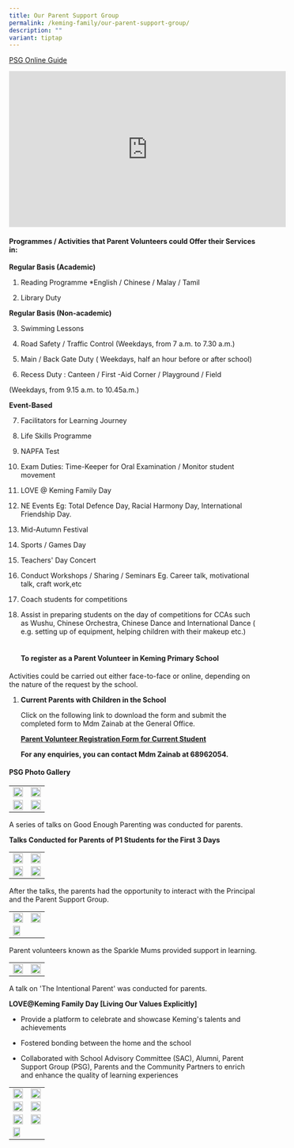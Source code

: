 ```yaml
---
title: Our Parent Support Group
permalink: /keming-family/our-parent-support-group/
description: ""
variant: tiptap
---
```

<p><a href="/files/PSG/PSG%20Online%20Guide.pdf" rel="noopener" target="_blank">PSG Online Guide</a>
</p>
<div class="iframe-wrapper">
<iframe height="315" width="560" allowfullscreen="true" frameborder="0" src="https://www.youtube.com/embed/KaSJQ8XSatc"></iframe>
</div>
<h4><strong>Programmes / Activities that Parent Volunteers&nbsp;could Offer their Services in:</strong></h4>
<p><strong>Regular Basis (Academic)</strong>
</p>
<ol data-tight="true" class="tight">
<li>
<p>Reading Programme *English / Chinese / Malay / Tamil</p>
</li>
<li>
<p>Library Duty</p>
</li>
</ol>
<p><strong>Regular Basis (Non-academic)</strong>
</p>
<ol start="3" data-tight="true" class="tight">
<li>
<p>Swimming Lessons</p>
</li>
<li>
<p>Road Safety / Traffic Control (Weekdays, from 7 a.m. to 7.30 a.m.)</p>
</li>
<li>
<p>Main / Back Gate Duty ( Weekdays, half an hour before or after school)</p>
</li>
<li>
<p>Recess Duty : Canteen / First -Aid Corner / Playground / Field</p>
</li>
</ol>
<p>(Weekdays, from 9.15 a.m. to 10.45a.m.)</p>
<p><strong>Event-Based</strong>
</p>
<ol start="7" data-tight="true" class="tight">
<li>
<p>Facilitators for Learning Journey</p>
</li>
<li>
<p>Life Skills Programme</p>
</li>
<li>
<p>NAPFA Test</p>
</li>
<li>
<p>Exam Duties: Time-Keeper for Oral Examination / Monitor student movement</p>
</li>
<li>
<p>LOVE @ Keming Family Day</p>
</li>
<li>
<p>NE Events Eg: Total Defence Day, Racial Harmony Day, International Friendship
Day.</p>
</li>
<li>
<p>Mid-Autumn Festival</p>
</li>
<li>
<p>Sports / Games Day</p>
</li>
<li>
<p>Teachers' Day Concert</p>
</li>
<li>
<p>Conduct Workshops / Sharing / Seminars Eg. Career talk, motivational talk,
craft work,etc</p>
</li>
<li>
<p>Coach students for competitions</p>
</li>
<li>
<p>Assist in preparing students on the day of competitions for CCAs such
as Wushu, Chinese Orchestra, Chinese Dance and International Dance ( e.g.
setting up of equipment, helping children with their makeup etc.)</p>
<p></p>
<h4><br><strong>To register as a Parent Volunteer in Keming Primary School</strong></h4>
</li>
</ol>
<p>Activities could be carried out either face-to-face or online, depending
on the nature of the request by the school.</p>
<ol data-tight="true" class="tight">
<li>
<p></p>
<p><strong>Current Parents with Children in the School</strong>
</p>
<p>Click on the following link to download the form and submit the completed
form to Mdm Zainab at the General Office.</p>
<p><strong><a href="/files/2024 PSG/PSG_Registration_Form_2024__for_current_parents_with_children_in_school_.pdf" rel="noopener noreferrer nofollow" target="_blank">Parent Volunteer Registration Form for Current Student</a></strong>
</p>
<p></p>
<p><strong>For any enquiries, you can contact Mdm Zainab at 68962054.</strong>
</p>
</li>
</ol>
<h4><strong>PSG Photo Gallery</strong></h4>
<table>
<tbody>
<tr>
<td rowspan="1" colspan="1">
<div class="isomer-image-wrapper">
<img style="width: 100%" height="auto" width="100%" src="/images/psg1.jpeg">
</div>
</td>
<td rowspan="1" colspan="1">
<div class="isomer-image-wrapper">
<img style="width: 100%" height="auto" width="100%" src="/images/psg2.jpeg">
</div>
</td>
</tr>
<tr>
<td rowspan="1" colspan="1">
<div class="isomer-image-wrapper">
<img style="width: 100%" height="auto" width="100%" src="/images/psg3.jpeg">
</div>
</td>
<td rowspan="1" colspan="1">
<div class="isomer-image-wrapper">
<img style="width: 100%" height="auto" width="100%" src="/images/psg4.jpeg">
</div>
</td>
</tr>
</tbody>
</table>
<p>A series of talks on Good Enough Parenting was conducted for parents.</p>
<p><strong>Talks Conducted for Parents of P1 Students for the First 3 Days</strong>
</p>
<table>
<tbody>
<tr>
<td rowspan="1" colspan="1">
<div class="isomer-image-wrapper">
<img style="width: 100%" height="auto" width="100%" src="/images/psg5.jpeg">
</div>
</td>
<td rowspan="1" colspan="1">
<div class="isomer-image-wrapper">
<img style="width: 100%" height="auto" width="100%" src="/images/psg6.jpeg">
</div>
</td>
</tr>
<tr>
<td rowspan="1" colspan="1">
<div class="isomer-image-wrapper">
<img style="width: 100%" height="auto" width="100%" src="/images/psg7.jpeg">
</div>
</td>
<td rowspan="1" colspan="1">
<div class="isomer-image-wrapper">
<img style="width: 100%" height="auto" width="100%" src="/images/psg8.jpeg">
</div>
</td>
</tr>
</tbody>
</table>
<p>After the talks, the parents had the opportunity to interact with the
Principal and the Parent Support Group.</p>
<table>
<tbody>
<tr>
<td rowspan="1" colspan="1">
<div class="isomer-image-wrapper">
<img style="width: 100%" height="auto" width="100%" src="/images/psg9.jpeg">
</div>
</td>
<td rowspan="1" colspan="1">
<div class="isomer-image-wrapper">
<img style="width: 100%" height="auto" width="100%" src="/images/psg10.jpeg">
</div>
</td>
</tr>
<tr>
<td rowspan="1" colspan="2">
<div class="isomer-image-wrapper">
<img style="width: 50%;" height="auto" width="100%" src="/images/psg11.jpeg">
</div>
</td>
</tr>
</tbody>
</table>
<p>Parent volunteers known as the Sparkle Mums provided support in learning.</p>
<table>
<tbody>
<tr>
<td rowspan="1" colspan="1">
<div class="isomer-image-wrapper">
<img style="width: 100%" height="auto" width="100%" src="/images/psg12.jpeg">
</div>
</td>
<td rowspan="1" colspan="1">
<div class="isomer-image-wrapper">
<img style="width: 100%" height="auto" width="100%" src="/images/psg13.jpeg">
</div>
</td>
</tr>
</tbody>
</table>
<p>A talk on 'The Intentional Parent' was conducted for parents.</p>
<p><strong>LOVE@Keming Family Day [Living Our Values Explicitly]</strong>
</p>
<ul data-tight="true" class="tight">
<li>
<p>Provide a platform to celebrate and showcase Keming's talents and achievements</p>
</li>
<li>
<p>Fostered bonding between the home and the school</p>
</li>
<li>
<p>Collaborated with School Advisory Committee (SAC), Alumni, Parent Support
Group (PSG), Parents and the Community Partners to enrich and enhance the
quality of learning experiences</p>
</li>
</ul>
<table>
<tbody>
<tr>
<td rowspan="1" colspan="1">
<div class="isomer-image-wrapper">
<img style="width: 100%" height="auto" width="100%" src="/images/psg14.jpeg">
</div>
</td>
<td rowspan="1" colspan="1">
<div class="isomer-image-wrapper">
<img style="width: 100%" height="auto" width="100%" src="/images/psg15.jpeg">
</div>
</td>
</tr>
<tr>
<td rowspan="1" colspan="1">
<div class="isomer-image-wrapper">
<img style="width: 100%" height="auto" width="100%" src="/images/psg16.jpeg">
</div>
</td>
<td rowspan="1" colspan="1">
<div class="isomer-image-wrapper">
<img style="width: 100%" height="auto" width="100%" src="/images/psg17.jpeg">
</div>
</td>
</tr>
<tr>
<td rowspan="1" colspan="1">
<div class="isomer-image-wrapper">
<img style="width: 100%" height="auto" width="100%" src="/images/psg18.jpeg">
</div>
</td>
<td rowspan="1" colspan="1">
<div class="isomer-image-wrapper">
<img style="width: 100%" height="auto" width="100%" src="/images/psg19.jpeg">
</div>
</td>
</tr>
<tr>
<td rowspan="1" colspan="2">
<div class="isomer-image-wrapper">
<img style="width: 50%;" height="auto" width="100%" src="/images/psg20.jpeg">
</div>
</td>
</tr>
</tbody>
</table>
<p></p>